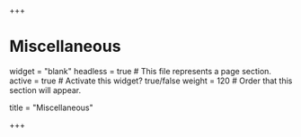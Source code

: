 +++
# Miscellaneous
widget = "blank" 
headless = true  # This file represents a page section.
active = true  # Activate this widget? true/false
weight = 120  # Order that this section will appear.

title = "Miscellaneous"

+++

